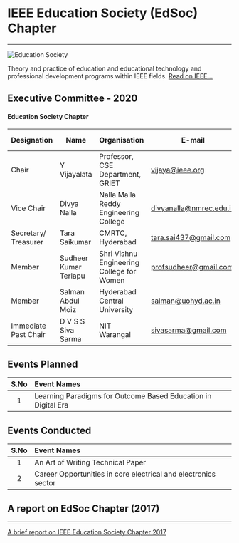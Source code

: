 # IEEE Education Society (EdSoc) Chapter
---

![Education Society](/user/img/logos/ed-logo.gif)

Theory and practice of education and educational technology and professional development programs within IEEE fields. [Read on IEEE...](https://www.ieee.org/membership_services/membership/societies/membership_societies_index.html)

## Executive Committee - 2020

#### Education Society Chapter

| Designation          | Name                  | Organisation                 | E-mail                       | Membership No |
| -------------------- | --------------------- | ---------------------------- | ---------------------------- | ------------- |
| Chair              | Y Vijayalata	   | Professor, CSE Department, GRIET	                | vijaya@ieee.org          | SM 91091196  |  
| Vice Chair           | Divya Nalla         | Nalla Malla Reddy Engineering College        | divyanalla@nmrec.edu.in  |	M 80563669   |
| Secretary/ Treasurer          | Tara Saikumar         | CMRTC, Hyderabad             | tara.sai437@gmail.com        | SM 93809193    |
| Member               | Sudheer Kumar Terlapu	       | Shri Vishnu Engineering College for Women	            | 	profsudheer@gmail.com | 	M 94752819    |
| Member               | Salman Abdul Moiz		       | 	Hyderabad Central University		            | 		salman@uohyd.ac.in |  SM 90639306    |
| Immediate Past Chair | D V S S Siva Sarma    | NIT Warangal                 | sivasarma@gmail.com          | SM 41597317   |


## Events Planned
| S.No | Event Names |
| :----: | :------------ |
| 1 | Learning Paradigms for Outcome Based Education in Digital Era |

## Events Conducted

| S.No | Event Names |
| :-----: | :------------------------------------------------------------------------ |
| 1 | An Art of Writing Technical Paper  |
| 2 | Career Opportunities in core electrical and electronics sector  |

## A report on EdSoc Chapter (2017)
---

[A brief report on IEEE Education Society Chapter 2017](/chapters/edusoc/events/IEEE-Education-Society-Chapter-2017.pdf)